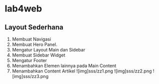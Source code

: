 # lab4web
## Layout Sederhana
 1. Membuat Navigasi
 2. Membuat Hero Panel.
 3. Mengatur Layout Main dan Sidebar
 4. Membuat Sidebar Widget
 5. Mengatur Footer
 6. Menambahkan Elemen lainnya pada Main Content
 7. Menambahkan Content Artikel
![img]sss/zz1.png
![img]sss/zz2.png
![img]sss/zz3.png

